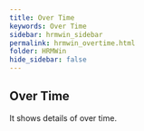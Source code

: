 ```yaml
---
title: Over Time
keywords: Over Time
sidebar: hrmwin_sidebar
permalink: hrmwin_overtime.html
folder: HRMWin   
hide_sidebar: false
---
```


## Over Time

It shows details of over time.
